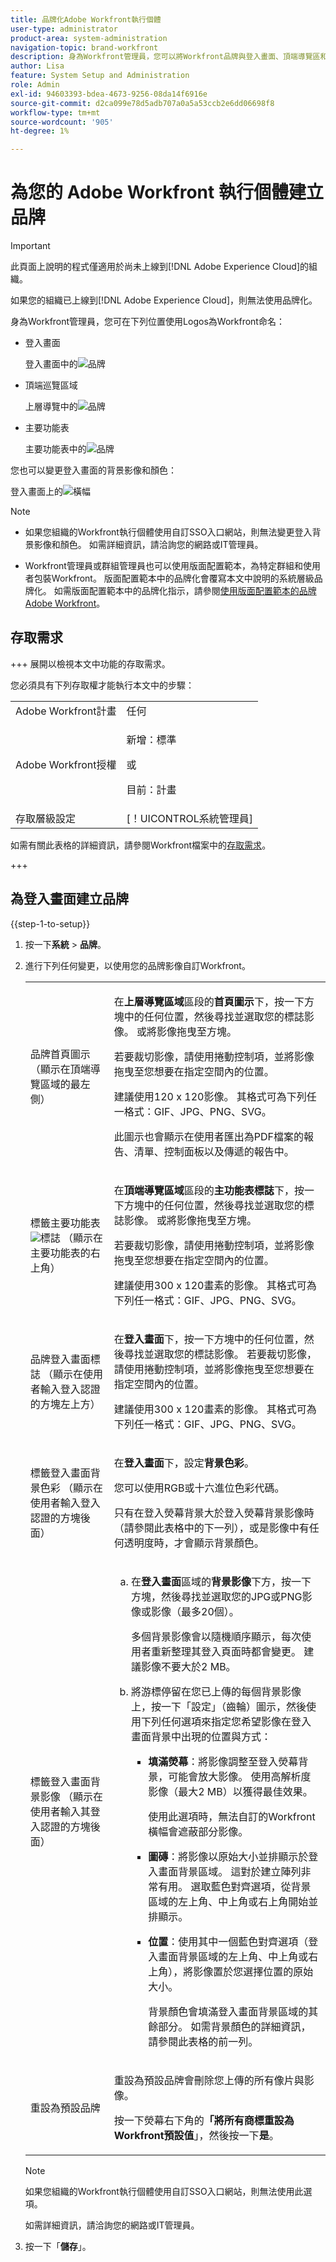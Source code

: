 ```yaml
---
title: 品牌化Adobe Workfront執行個體
user-type: administrator
product-area: system-administration
navigation-topic: brand-workfront
description: 身為Workfront管理員，您可以將Workfront品牌與登入畫面、頂端導覽區和主功能表中的標誌搭配使用。 您也可以變更登入畫面的背景影像和顏色。
author: Lisa
feature: System Setup and Administration
role: Admin
exl-id: 94603393-bdea-4673-9256-08da14f6916e
source-git-commit: d2ca099e78d5adb707a0a5a53ccb2e6dd06698f8
workflow-type: tm+mt
source-wordcount: '905'
ht-degree: 1%

---
```


# 為您的 Adobe Workfront 執行個體建立品牌

<!--
**DON'T DELETE, DRAFT OR HIDE THIS ARTICLE. IT IS LINKED TO THE PRODUCT, THROUGH THE CONTEXT SENSITIVE HELP LINKS. **
-->

>[!IMPORTANT]
>
>此頁面上說明的程式僅適用於尚未上線到[!DNL Adobe Experience Cloud]的組織。
>
> 如果您的組織已上線到[!DNL Adobe Experience Cloud]，則無法使用品牌化。

身為Workfront管理員，您可在下列位置使用Logos為Workfront命名：

* 登入畫面

  登入畫面中的![品牌](assets/brand-login-screen-nwe-adobe.jpg)

* 頂端巡覽區域

  上層導覽中的![品牌](assets/brand-top-nav-area-nwe-adobe.jpg)

* 主要功能表

  主要功能表中的![品牌](assets/brand-main-menu-adobe.jpg)

您也可以變更登入畫面的背景影像和顏色：

登入畫面上的![橫幅](assets/wf_banner_on_login_screen-adobe.png)

>[!NOTE]
>
>* 如果您組織的Workfront執行個體使用自訂SSO入口網站，則無法變更登入背景影像和顏色。 如需詳細資訊，請洽詢您的網路或IT管理員。
><!--
>or is enabled with Adobe IMS  >
>  >
>-->
>
>* Workfront管理員或群組管理員也可以使用版面配置範本，為特定群組和使用者包裝Workfront。 版面配置範本中的品牌化會覆寫本文中說明的系統層級品牌化。 如需版面配置範本中的品牌化指示，請參閱[使用版面配置範本的品牌Adobe Workfront](../../../administration-and-setup/customize-workfront/use-layout-templates/brand-wf-using-a-layout-template.md)。

## 存取需求

+++ 展開以檢視本文中功能的存取需求。

您必須具有下列存取權才能執行本文中的步驟：

<table style="table-layout:auto"> 
 <col> 
 <col> 
 <tbody> 
  <tr> 
   <td role="rowheader">Adobe Workfront計畫</td> 
   <td>任何</td> 
  </tr> 
  <tr> 
  <tr> 
   <td role="rowheader">Adobe Workfront授權</td> 
   <td><p>新增：標準</p>
       <p>或</p>
       <p>目前：計畫</p></td>
  </tr> 
  </tr> 
  <tr> 
   <td role="rowheader">存取層級設定</td> 
   <td>[！UICONTROL系統管理員]</td>
  </tr> 
 </tbody> 
</table>

如需有關此表格的詳細資訊，請參閱Workfront檔案中的[存取需求](/help/quicksilver/administration-and-setup/add-users/access-levels-and-object-permissions/access-level-requirements-in-documentation.md)。

+++

## 為登入畫面建立品牌

{{step-1-to-setup}}

1. 按一下&#x200B;**系統** > **品牌**。

1. 進行下列任何變更，以使用您的品牌影像自訂Workfront。

   <table style="table-layout:auto"> 
    <col> 
    <col> 
    <tbody> 
     <tr> 
      <td role="rowheader"> <p>品牌首頁圖示<span style="font-weight: normal;"> （顯示在頂端導覽區域的最左側）</span></p> </td> 
      <td> <p>在<strong>上層導覽區域</strong>區段的<strong>首頁圖示</strong>下，按一下方塊中的任何位置，然後尋找並選取您的標誌影像。 或將影像拖曳至方塊。</p> <p>若要裁切影像，請使用捲動控制項，並將影像拖曳至您想要在指定空間內的位置。</p> <p>建議使用120 x 120影像。 其格式可為下列任一格式：GIF、JPG、PNG、SVG。</p> <p>此圖示也會顯示在使用者匯出為PDF檔案的報告、清單、控制面板以及傳遞的報告中。</p> </td> 
     </tr> 
     <tr> 
      <td role="rowheader"> <p>標籤主要功能表<img src="assets/main-menu-icon.png">標誌<span style="font-weight: normal;"> （顯示在主要功能表的右上角）</span></p> </td> 
      <td> <p>在<strong>頂端導覽區域</strong>區段的<strong>主功能表標誌</strong>下，按一下方塊中的任何位置，然後尋找並選取您的標誌影像。 或將影像拖曳至方塊。</p> <p>若要裁切影像，請使用捲動控制項，並將影像拖曳至您想要在指定空間內的位置。</p> <p>建議使用300 x 120畫素的影像。 其格式可為下列任一格式：GIF、JPG、PNG、SVG。</p> </td> 
     </tr> 
     <tr> 
      <td role="rowheader">品牌登入畫面標誌<span style="font-weight: normal;"> （顯示在使用者輸入登入認證的方塊左上方）</span></td> 
      <td> <p>在<strong>登入畫面</strong>下，按一下方塊中的任何位置，然後尋找並選取您的標誌影像。 若要裁切影像，請使用捲動控制項，並將影像拖曳至您想要在指定空間內的位置。</p> <p>建議使用300 x 120畫素的影像。 其格式可為下列任一格式：GIF、JPG、PNG、SVG。</p> </td> 
     </tr> 
     <tr> 
      <td role="rowheader">標籤登入畫面背景色彩<span style="font-weight: normal;"> （顯示在使用者輸入登入認證的方塊後面）</span></td> 
      <td> <p>在<strong>登入畫面</strong>下，設定<strong>背景色彩</strong>。 </p> <p>您可以使用RGB或十六進位色彩代碼。</p> <p>只有在登入熒幕背景大於登入熒幕背景影像時（請參閱此表格中的下一列），或是影像中有任何透明度時，才會顯示背景顏色。</p> </td> 
     </tr> 
     <tr> 
      <td role="rowheader">標籤登入畫面背景影像<span style="font-weight: normal;"> （顯示在使用者輸入其登入認證的方塊後面）</span></td> 
      <td> 
       <ol style="list-style-type: lower-alpha;"> 
        <li value="1"> <p> 在<strong>登入畫面</strong>區域的<strong>背景影像</strong>下方，按一下方塊，然後尋找並選取您的JPG或PNG影像或影像（最多20個）。 </p> <p>多個背景影像會以隨機順序顯示，每次使用者重新整理其登入頁面時都會變更。 建議影像不要大於2 MB。</p> </li> 
        <li value="2"> <p>將游標停留在您已上傳的每個背景影像上，按一下「設定」（齒輪）圖示，然後使用下列任何選項來指定您希望影像在登入畫面背景中出現的位置與方式：</p> 
         <ul> 
          <li> <p><strong>填滿熒幕</strong>：將影像調整至登入熒幕背景，可能會放大影像。 使用高解析度影像（最大2 MB）以獲得最佳效果。</p> <p>使用此選項時，無法自訂的Workfront橫幅會遮蔽部分影像。</p> </li> 
          <li> <p><strong>圖磚</strong>：將影像以原始大小並排顯示於登入畫面背景區域。 這對於建立陣列非常有用。 選取藍色對齊選項，從背景區域的左上角、中上角或右上角開始並排顯示。</p> </li> 
          <li> <p><strong>位置</strong>：使用其中一個藍色對齊選項（登入畫面背景區域的左上角、中上角或右上角），將影像置於您選擇位置的原始大小。</p> <p>背景顏色會填滿登入畫面背景區域的其餘部分。 如需背景顏色的詳細資訊，請參閱此表格的前一列。</p> </li> 
         </ul> </li> 
       </ol> </td> 
     </tr> 
     <tr> 
      <td role="rowheader">重設為預設品牌</td> 
      <td> <p>重設為預設品牌會刪除您上傳的所有像片與影像。</p> <p>按一下熒幕右下角的<strong>「將所有商標重設為Workfront預設值</strong>」，然後按一下<strong>是</strong>。</p> </td> 
     </tr> 
    </tbody> 
   </table>

   >[!NOTE]
   >
   >如果您組織的Workfront執行個體使用自訂SSO入口網站，則無法使用此選項。
   ><!--   >
   >or is enabled with Adobe IMS   >
   >   >
   >-->
   >
   >如需詳細資訊，請洽詢您的網路或IT管理員。

1. 按一下「**儲存**」。
